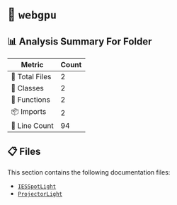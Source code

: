 # 📁 `webgpu`

## 📊 Analysis Summary For Folder

| Metric | Count |
|--------|-------|
| 📁 Total Files | 2 |
| 🧱 Classes | 2 |
| 🔧 Functions | 2 |
| 📦 Imports | 2 |
| 🔢 Line Count | 94 |


## 📋 Files

This section contains the following documentation files:

- [`IESSpotLight`](./IESSpotLight.md)
- [`ProjectorLight`](./ProjectorLight.md)